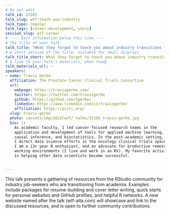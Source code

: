 ```yaml
---
# Do not edit
talk_id: 22165
talk_slug: wtf-teach-you-industry
talk_type: regular
talk_tags: [career-development, story]
session_slug: wtf-career
# ---- Edit information below this line ----
# The title of your talk
talk_title: "What they forgot to teach you about industry transitions from academia (WTF AITA)"
# A short version of the title, suitable for small displays
talk_title_short: What they forgot to teach you about industry transitions from academia (WTF AITA)
# A link to your talk's materials, when ready
talk_materials_url: ~
speakers:
- name: Travis Gerke
  affiliation: The Prostate Cancer Clinical Trials Consortium
  url:
    webpage: https://travisgerke.com/
    twitter: https://twitter.com/travisgerke
    github: https://github.com/tgerke/
    linkedin: https://www.linkedin.com/in/travisgerke/
    affiliation: https://pcctc.org/
  slug: travis-gerke
  photo: /assets/img/2022Conf/_talks/22165_travis-gerke.jpg
  bio: |+
    As academic faculty, I led cancer-focused research teams in the
    application and development of tools for applied machine learning,
    causal inference, and biostatistics. In the post-academic setting,
    I direct data science efforts in the oncology clinical trials space.
    I am a 13+ year R enthusiast, and an advocate for productive remote
    working environments (I live and work in an RV). My favorite activity
    is helping other data scientists become successful.


---
```


<!-- ABSTRACT ----
Please write abstract below. You may use simple markdown (links, code style, bold, italics)
-->

This talk presents a gathering of resources from the RStudio community for
industry job-seekers who are transitioning from academia. Examples include
packages for resume-building and cover letter writing, quick starts for personal
websites and GitHub profiles, and helpful R networks. A new website named after
the talk (wtf-aita.com) will showcase and link to the discussed resources, and
is open to further community contributions.

